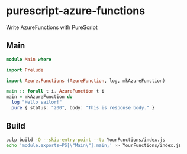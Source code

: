 # purescript-azure-functions
Write AzureFunctions with PureScript

## Main
```purescript
module Main where

import Prelude

import Azure.Functions (AzureFunction, log, mkAzureFunction)

main :: forall t i. AzureFunction t i
main = mkAzureFunction do
  log "Hello sailor!"
  pure { status: "200", body: "This is response body." }
```

## Build
```sh
pulp build -O --skip-entry-point --to YourFunctions/index.js
echo 'module.exports=PS[\"Main\"].main;' >> YourFunctions/index.js
```
